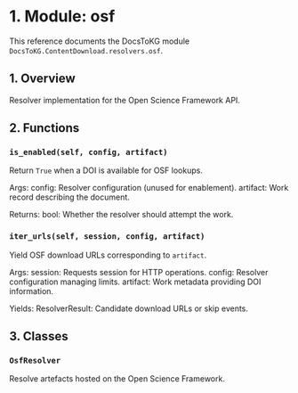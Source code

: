 # 1. Module: osf

This reference documents the DocsToKG module ``DocsToKG.ContentDownload.resolvers.osf``.

## 1. Overview

Resolver implementation for the Open Science Framework API.

## 2. Functions

### `is_enabled(self, config, artifact)`

Return ``True`` when a DOI is available for OSF lookups.

Args:
config: Resolver configuration (unused for enablement).
artifact: Work record describing the document.

Returns:
bool: Whether the resolver should attempt the work.

### `iter_urls(self, session, config, artifact)`

Yield OSF download URLs corresponding to ``artifact``.

Args:
session: Requests session for HTTP operations.
config: Resolver configuration managing limits.
artifact: Work metadata providing DOI information.

Yields:
ResolverResult: Candidate download URLs or skip events.

## 3. Classes

### `OsfResolver`

Resolve artefacts hosted on the Open Science Framework.

